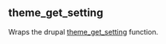 ## theme_get_setting

Wraps the drupal [theme_get_setting](https://api.drupal.org/api/drupal/includes%21theme.inc/function/theme_get_setting/7) function.
